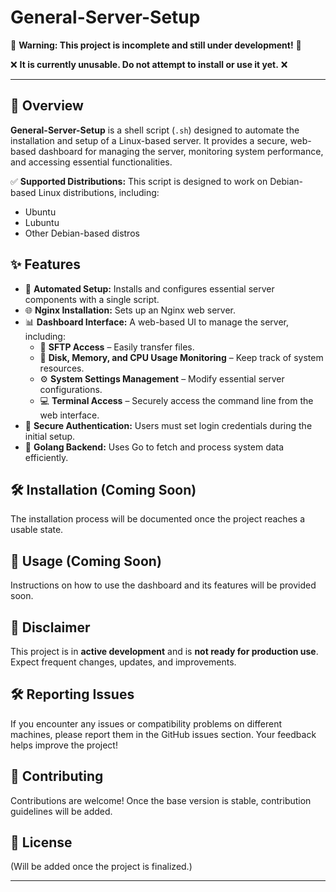 # General-Server-Setup

🚧 **Warning: This project is incomplete and still under development!** 🚧

❌ **It is currently unusable. Do not attempt to install or use it yet.** ❌

---

## 📌 Overview

**General-Server-Setup** is a shell script (`.sh`) designed to automate the installation and setup of a Linux-based server. It provides a secure, web-based dashboard for managing the server, monitoring system performance, and accessing essential functionalities.

✅ **Supported Distributions:** This script is designed to work on Debian-based Linux distributions, including:
  - Ubuntu
  - Lubuntu
  - Other Debian-based distros

## ✨ Features

- 📌 **Automated Setup:** Installs and configures essential server components with a single script.
- 🌐 **Nginx Installation:** Sets up an Nginx web server.
- 📊 **Dashboard Interface:** A web-based UI to manage the server, including:
  - 📂 **SFTP Access** – Easily transfer files.
  - 💾 **Disk, Memory, and CPU Usage Monitoring** – Keep track of system resources.
  - ⚙️ **System Settings Management** – Modify essential server configurations.
  - 💻 **Terminal Access** – Securely access the command line from the web interface.
- 🔑 **Secure Authentication:** Users must set login credentials during the initial setup.
- 🚀 **Golang Backend:** Uses Go to fetch and process system data efficiently.

## 🛠️ Installation (Coming Soon)

The installation process will be documented once the project reaches a usable state.

## 📝 Usage (Coming Soon)

Instructions on how to use the dashboard and its features will be provided soon.

## 📌 Disclaimer

This project is in **active development** and is **not ready for production use**. Expect frequent changes, updates, and improvements.

## 🛠️ Reporting Issues

If you encounter any issues or compatibility problems on different machines, please report them in the GitHub issues section. Your feedback helps improve the project!

## 🔧 Contributing

Contributions are welcome! Once the base version is stable, contribution guidelines will be added.

## 📜 License

(Will be added once the project is finalized.)

---


